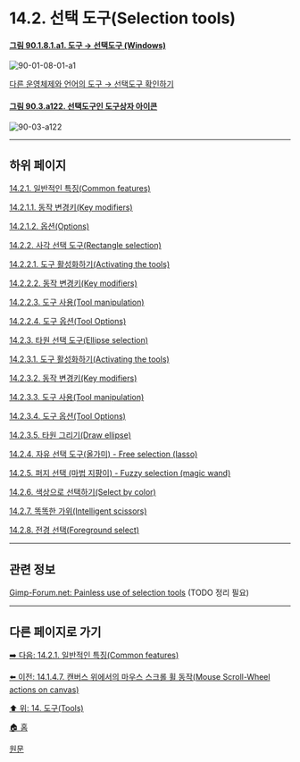 # 14.2. 선택 도구(Selection tools)

<a id="90-01-08-01-a1"></a>

#### [그림 90.1.8.1.a1. 도구 → 선택도구 (Windows)](./90-01-08-01-00-selection_tools.md#90-01-08-01-a1)
![90-01-08-01-a1](https://github.com/wonder13662/gimp/assets/15767104/a85ef310-890f-4a63-ba43-6195e03c36bc)

[다른 운영체제와 언어의 도구 → 선택도구 확인하기](./90-01-08-01-00-selection_tools.md#90-01-08-01-a2)

<a id="90-03-a122"></a>

#### [그림 90.3.a122. 선택도구인 도구상자 아이콘](./90-03-00-toolbox.md#90-03-a122)
![90-03-a122](https://github.com/wonder13662/gimp/assets/15767104/6ce3ee5b-2832-46dc-addf-e67de2892ed9)

***

## 하위 페이지

[14.2.1. 일반적인 특징(Common features)](./14-02-01-00-common-features.md)

[14.2.1.1. 동작 변경키(Key modifiers)](./14-02-01-01-key_modifiers.md)

[14.2.1.2. 옵션(Options)](./14-02-01-02-options.md)

[14.2.2. 사각 선택 도구(Rectangle selection)](./14-02-02-00-rectangle-selection.md)

[14.2.2.1. 도구 활성화하기(Activating the tools)](./14-02-02-01-activating_the_tool.md)

[14.2.2.2. 동작 변경키(Key modifiers)](./14-02-02-02-key_modifiers.md)

[14.2.2.3. 도구 사용(Tool manipulation)](./14-02-02-03-tool_manipulation.md)

[14.2.2.4. 도구 옵션(Tool Options)](./14-02-02-04-tool_options.md)

[14.2.3. 타원 선택 도구(Ellipse selection)](./14-02-03-00-ellipse-selection.md)

[14.2.3.1. 도구 활성화하기(Activating the tools)](./14-02-03-01-activating_the_tool.md)

[14.2.3.2. 동작 변경키(Key modifiers)](./14-02-03-02-key_modifiers.md)

[14.2.3.3. 도구 사용(Tool manipulation)](./14-02-03-03-tool_manipulation.md)

[14.2.3.4. 도구 옵션(Tool Options)](./14-02-03-04-tool_options.md)

[14.2.3.5. 타원 그리기(Draw ellipse)](./14-02-03-05-draw_ellipse.md)

[14.2.4. 자유 선택 도구(올가미) - Free selection (lasso)](./14-02-04-00-free-selection-lasso.md)

[14.2.5. 퍼지 선택 (마법 지팡이) - Fuzzy selection (magic wand)](./14-02-05-fuzzy-selection-magic-wand.md)

[14.2.6. 색상으로 선택하기(Select by color)](./14-02-06-select-by-color.md)

[14.2.7. 똑똑한 가위(Intelligent scissors)](./14-02-07-intelligent-scissors.md)

[14.2.8. 전경 선택(Foreground select)](./14-02-08-foreground-select.md)

***

## 관련 정보
[Gimp-Forum.net: Painless use of selection tools](https://www.gimp-forum.net/Thread-Painless-use-of-selection-tools)
(TODO 정리 필요)

***

## 다른 페이지로 가기

[➡️ 다음: 14.2.1. 일반적인 특징(Common features)](./14-02-01-00-common-features.md)

[⬅️ 이전: 14.1.4.7. 캔버스 위에서의 마우스 스크롤 휠 동작(Mouse Scroll-Wheel actions on canvas)](./14-01-04-07-mouse_scroll_wheel_actions_on_canvas.md)

[⬆️ 위: 14. 도구(Tools)](./14-00-tools.md)

[🏠 홈](./00-home.md)

[원문](https://docs.gimp.org/2.10/ko/gimp-tools.html#gimp-tool-options-dialog)